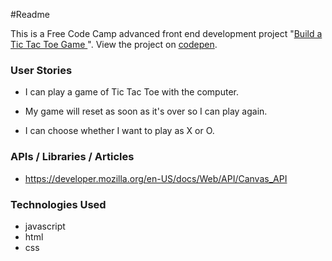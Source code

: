 ﻿#Readme

This is a Free Code Camp advanced front end development project "[Build a Tic Tac Toe Game
](https://www.freecodecamp.com/map)". View the project on [codepen](http://codepen.io/Reggie01/full/YWyoKB/).


### User Stories
* I can play a game of Tic Tac Toe with the computer.

* My game will reset as soon as it's over so I can play again.

* I can choose whether I want to play as X or O.

### APIs / Libraries / Articles
* https://developer.mozilla.org/en-US/docs/Web/API/Canvas_API

### Technologies Used
* javascript
* html
* css


